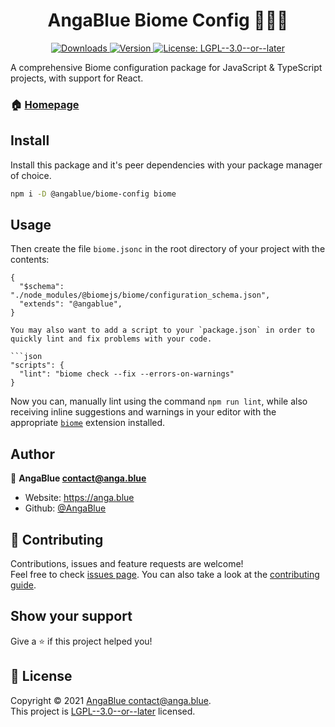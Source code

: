 <h1 align="center">AngaBlue Biome Config 🧑🏻‍💻</h1>
<p align="center">
  <a href="https://www.npmjs.com/package/@angablue/biome-config" target="_blank">
    <img alt="Downloads" src="https://img.shields.io/npm/dm/@angablue/biome-config.svg?color=blue">
  </a>
  <a href="https://www.npmjs.com/package/@angablue/biome-config" target="_blank">
    <img alt="Version" src="https://img.shields.io/npm/v/@angablue/biome-config.svg">
  </a>
  <a href="https://github.com/AngaBlue/biome-config/blob/master/LICENSE" target="_blank">
    <img alt="License: LGPL--3.0--or--later" src="https://img.shields.io/npm/l/@angablue/biome-config?color=green" />
  </a>
</p>

A comprehensive Biome configuration package for JavaScript & TypeScript projects, with support for React.

### 🏠 [Homepage](https://github.com/AngaBlue/biome-config#readme)

## Install

Install this package and it's peer dependencies with your package manager of choice.

```sh
npm i -D @angablue/biome-config biome
```

## Usage

Then create the file `biome.jsonc` in the root directory of your project with the contents:

````jsonc
{
  "$schema": "./node_modules/@biomejs/biome/configuration_schema.json",
  "extends": "@angablue",
}

You may also want to add a script to your `package.json` in order to quickly lint and fix problems with your code.

```json
"scripts": {
  "lint": "biome check --fix --errors-on-warnings"
}
````

Now you can, manually lint using the command `npm run lint`, while also receiving inline suggestions and warnings in your editor with the appropriate [`biome`](https://biomejs.dev/guides/editors/first-party-extensions/) extension installed.

## Author

👤 **AngaBlue <contact@anga.blue>**

- Website: https://anga.blue
- Github: [@AngaBlue](https://github.com/AngaBlue)

## 🤝 Contributing

Contributions, issues and feature requests are welcome!<br />Feel free to check [issues page](https://github.com/AngaBlue/biome-config/issues). You can also take a look at the [contributing guide]().

## Show your support

Give a ⭐️ if this project helped you!

## 📝 License

Copyright © 2021 [AngaBlue <contact@anga.blue>](https://github.com/AngaBlue).<br />
This project is [LGPL--3.0--or--later](https://github.com/AngaBlue/biome-config/blob/master/LICENSE) licensed.

